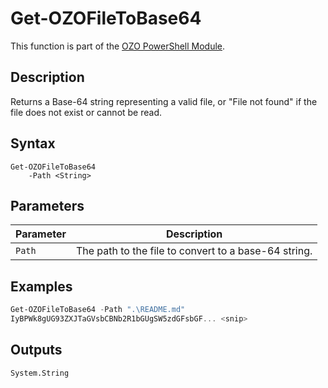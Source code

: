 # Get-OZOFileToBase64
This function is part of the [OZO PowerShell Module](https://github.com/onezeroone-dev/OZO-PowerShell-Module/blob/main/README.md).

## Description
Returns a Base-64 string representing a valid file, or "File not found" if the file does not exist or cannot be read.

## Syntax
```
Get-OZOFileToBase64
    -Path <String>
```

## Parameters
|Parameter|Description|
|---------|-----------|
|`Path`|The path to the file to convert to a base-64 string.|

## Examples
```powershell
Get-OZOFileToBase64 -Path ".\README.md"
IyBPWk8gUG93ZXJTaGVsbCBNb2R1bGUgSW5zdGFsbGF... <snip>
```

## Outputs
`System.String`
